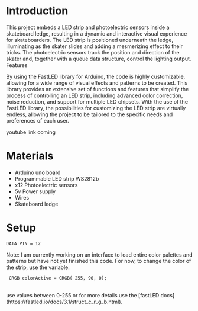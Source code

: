 # Introduction

This project embeds a LED strip and photoelectric sensors inside a skateboard ledge, resulting in a dynamic and interactive visual experience for skateboarders. The LED strip is positioned underneath the ledge, illuminating as the skater slides and adding a mesmerizing effect to their tricks. The photoelectric sensors track the position and direction of the skater and, together with a queue data structure, control the lighting output.
Features

By using the FastLED library for Arduino, the code is highly customizable, allowing for a wide range of visual effects and patterns to be created. This library provides an extensive set of functions and features that simplify the process of controlling an LED strip, including advanced color correction, noise reduction, and support for multiple LED chipsets. With the use of the FastLED library, the possibilities for customizing the LED strip are virtually endless, allowing the project to be tailored to the specific needs and preferences of each user.

youtube link coming
 
 
 
 
# Materials

<ul>
  <li>Arduino uno board</li>
  <li>Programmable LED strip WS2812b</li>     
   <li>x12 Photoelectric sensors</li>
 <li>5v Power supply</li>
 <li>Wires</li>
  <li>Skateboard ledge</li>
</ul> 
    


# Setup

    DATA PIN = 12

Note: I am currently working on an interface to load entire color palettes and patterns but have not yet finished this code. For now, to change the color of the strip, use the variable: <br>
```
 CRGB colorActive = CRGB( 255, 90, 0);
 ```
<br>
use values between 0-255 or for more details use the [fastLED docs](https://fastled.io/docs/3.1/struct_c_r_g_b.html).
  

